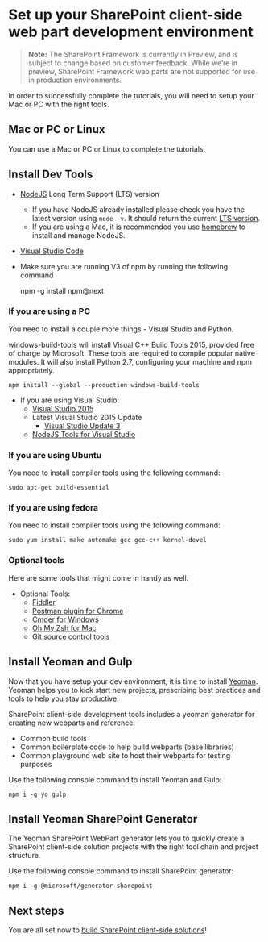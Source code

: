 # Set up your SharePoint client-side web part development environment

>**Note:** The SharePoint Framework is currently in Preview, and is subject to change based on customer feedback. While we’re in preview, SharePoint Framework web parts are not supported for use in production environments.

In order to successfully complete the tutorials, you will need to setup your Mac or PC with the right tools.

## Mac or PC or Linux
You can use a Mac or PC or Linux to complete the tutorials.

## Install Dev Tools

* [NodeJS](https://nodejs.org/en/) Long Term Support (LTS) version
  * If you have NodeJS already installed please check you have the latest version using `node -v`. It should return the current [LTS version](https://nodejs.org/en/download/). 
  * If you are using a Mac, it is recommended you use [homebrew](http://brew.sh/) to install and manage NodeJS. 

* [Visual Studio Code](https://code.visualstudio.com/)

* Make sure you are running V3 of npm by running the following command

     npm -g install npm@next

### If you are using a PC
You need to install a couple more things - Visual Studio and Python.

windows-build-tools will install Visual C++ Build Tools 2015, provided free of charge by Microsoft. These tools are required to compile popular native modules. It will also install Python 2.7, configuring your machine and npm appropriately. 

    npm install --global --production windows-build-tools

  * If you are using Visual Studio: 
    * [Visual Studio 2015](https://go.microsoft.com/fwlink/?LinkId=691978&clcid=0x409)
    * Latest Visual Studio 2015 Update
      - [Visual Studio Update 3](https://www.visualstudio.com/en-us/news/releasenotes/vs2015-update3-vs)
    * [NodeJS Tools for Visual Studio](https://aka.ms/getntvs) 



### If you are using Ubuntu
You need to install compiler tools using the following command:

```
sudo apt-get build-essential
```

### If you are using fedora
You need to install compiler tools using the following command:

```
sudo yum install make automake gcc gcc-c++ kernel-devel
```

### Optional tools
Here are some tools that might come in handy as well.
* Optional Tools:
  * [Fiddler](http://www.telerik.com/fiddler)
  * [Postman plugin for Chrome](https://www.getpostman.com/docs/introduction)
  * [Cmder for Windows](http://cmder.net/)
  * [Oh My Zsh for Mac](http://ohmyz.sh/)
  * [Git source control tools](https://git-scm.com/)

## Install Yeoman and Gulp
Now that you have setup your dev environment, it is time to install [Yeoman](http://yeoman.io/). Yeoman helps you to kick start new projects, prescribing best practices and tools to help you stay productive.

SharePoint client-side development tools includes a yeoman generator for creating new webparts and reference:
* Common build tools
* Common boilerplate code to help build webparts (base libraries)
* Common playground web site to host their webparts for testing purposes

Use the following console command to install Yeoman and Gulp:

```
npm i -g yo gulp
```
 
## Install Yeoman SharePoint Generator
 
The Yeoman SharePoint WebPart generator lets you to quickly create a SharePoint client-side solution projects with the right tool chain and project structure.
 
Use the following console command to install SharePoint generator:

```
npm i -g @microsoft/generator-sharepoint 
```

## Next steps
You are all set now to [build SharePoint client-side solutions](./build-a-hello-world-web-part)!
